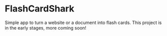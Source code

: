 # FlashCardShark

Simple app to turn a website or a document into flash cards.
This project is in the early stages, more coming soon!
